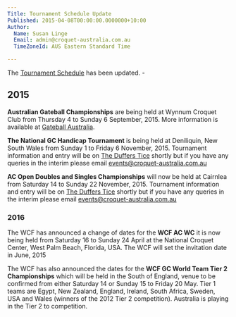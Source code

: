 ```yaml
---
Title: Tournament Schedule Update 
Published: 2015-04-08T00:00:00.0000000+10:00
Author:
  Name: Susan Linge
  Email: admin@croquet-australia.com.au
  TimeZoneId: AUS Eastern Standard Time

---
```

The [Tournament Schedule](/tournaments/tournament-program.pdf) has been updated. - 

## 2015

**Australian Gateball Championships** are being held at Wynnum Croquet Club from Thursday 4 to Sunday 6 September, 2015. More information is available at [Gateball Australia](http://gateball.com.au/?event=australian-national-gateball-championships).

**The National GC Handicap Tournament** is being held at Deniliquin, New South Wales from Sunday 1 to Friday 6 November, 2015.  Tournament information and entry will be on [The Duffers Tice](http://www.thedufferstice.com/) shortly but if you have any queries in the interim please email [events@croquet-australia.com.au](mailto:events@croquet-australia.com.au)

**AC Open Doubles and Singles Championships** will now be held at Cairnlea from Saturday 14 to Sunday 22 November, 2015.  Tournament information and entry will be on [The Duffers Tice](http://www.thedufferstice.com/) shortly but if you have any queries in the interim please email [events@croquet-australia.com.au](mailto:events@croquet-australia.com.au)

### 2016

The WCF has announced a change of dates for the **WCF AC WC** it is now being held from Saturday 16 to Sunday 24 April at the National Croquet Center, West Palm Beach, Florida, USA.  The WCF will set the invitation date in June, 2015

The WCF has also announced the dates for the **WCF GC World Team Tier 2 Championships** which will be held in the South of England, venue to be confirmed from either Saturday 14 or Sunday 15 to Friday 20 May.  Tier 1 teams are Egypt, New Zealand, England, Ireland, South Africa, Sweden, USA and Wales (winners of the 2012 Tier 2 competition). Australia is playing in the Tier 2 to competition.